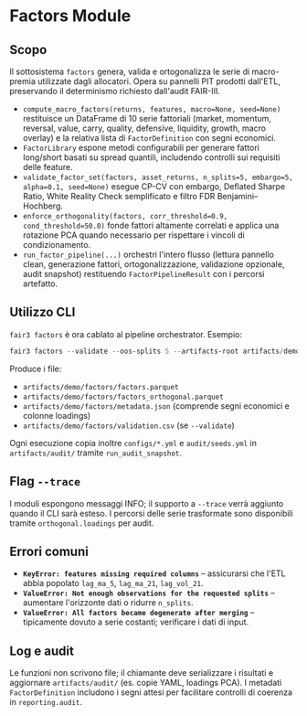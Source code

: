 # Factors Module

## Scopo
Il sottosistema `factors` genera, valida e ortogonalizza le serie di macro-premia utilizzate dagli allocatori. Opera su pannelli PIT prodotti dall'ETL, preservando il determinismo richiesto dall'audit FAIR-III.

- `compute_macro_factors(returns, features, macro=None, seed=None)` restituisce un DataFrame di 10 serie fattoriali (market, momentum, reversal, value, carry, quality, defensive, liquidity, growth, macro overlay) e la relativa lista di `FactorDefinition` con segni economici.
- `FactorLibrary` espone metodi configurabili per generare fattori long/short basati su spread quantili, includendo controlli sui requisiti delle feature.
- `validate_factor_set(factors, asset_returns, n_splits=5, embargo=5, alpha=0.1, seed=None)` esegue CP-CV con embargo, Deflated Sharpe Ratio, White Reality Check semplificato e filtro FDR Benjamini–Hochberg.
- `enforce_orthogonality(factors, corr_threshold=0.9, cond_threshold=50.0)` fonde fattori altamente correlati e applica una rotazione PCA quando necessario per rispettare i vincoli di condizionamento.
- `run_factor_pipeline(...)` orchestri l'intero flusso (lettura pannello clean, generazione fattori, ortogonalizzazione, validazione opzionale, audit snapshot) restituendo `FactorPipelineResult` con i percorsi artefatto.

## Utilizzo CLI
`fair3 factors` è ora cablato al pipeline orchestrator. Esempio:

```powershell
fair3 factors --validate --oos-splits 5 --artifacts-root artifacts/demo
```

Produce i file:

- `artifacts/demo/factors/factors.parquet`
- `artifacts/demo/factors/factors_orthogonal.parquet`
- `artifacts/demo/factors/metadata.json` (comprende segni economici e colonne loadings)
- `artifacts/demo/factors/validation.csv` (se `--validate`)

Ogni esecuzione copia inoltre `configs/*.yml` e `audit/seeds.yml` in `artifacts/audit/` tramite `run_audit_snapshot`.

## Flag `--trace`
I moduli espongono messaggi INFO; il supporto a `--trace` verrà aggiunto quando il CLI sarà esteso. I percorsi delle serie trasformate sono disponibili tramite `orthogonal.loadings` per audit.

## Errori comuni
- **`KeyError: features missing required columns`** – assicurarsi che l'ETL abbia popolato `lag_ma_5`, `lag_ma_21`, `lag_vol_21`.
- **`ValueError: Not enough observations for the requested splits`** – aumentare l'orizzonte dati o ridurre `n_splits`.
- **`ValueError: All factors became degenerate after merging`** – tipicamente dovuto a serie costanti; verificare i dati di input.

## Log e audit
Le funzioni non scrivono file; il chiamante deve serializzare i risultati e aggiornare `artifacts/audit/` (es. copie YAML, loadings PCA). I metadati `FactorDefinition` includono i segni attesi per facilitare controlli di coerenza in `reporting.audit`.

